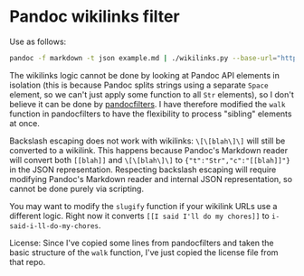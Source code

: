 # Pandoc wikilinks filter

Use as follows:

```bash
pandoc -f markdown -t json example.md | ./wikilinks.py --base-url="https://issarice.com/" | pandoc -f json -t html
```

The wikilinks logic cannot be done by looking at Pandoc API elements in
isolation (this is because Pandoc splits strings using a separate `Space`
element, so we can't just apply some function to all `Str` elements),
so I don't believe it can be done by
[pandocfilters](https://github.com/jgm/pandocfilters). I have therefore
modified the `walk` function in pandocfilters to have the flexibility to
process "sibling" elements at once.

Backslash escaping does not work with wikilinks: `\[\[blah\]\]` will still be
converted to a wikilink. This happens because Pandoc's Markdown reader will
convert both `[[blah]]` and `\[\[blah\]\]` to `{"t":"Str","c":"[[blah]]"}` in
the JSON representation. Respecting backslash escaping will require modifying
Pandoc's Markdown reader and internal JSON representation, so cannot be done
purely via scripting.

You may want to modify the `slugify` function if your wikilink URLs use a
different logic. Right now it converts `[[I said I'll do my chores]]` to
`i-said-i-ll-do-my-chores`.

License: Since I've copied some lines from pandocfilters and taken the basic
structure of the `walk` function, I've just copied the license file from that
repo.

